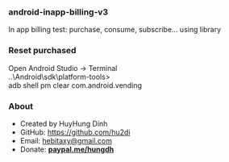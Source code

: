 ### android-inapp-billing-v3
In app billing test: purchase, consume, subscribe... using library

### Reset purchased
Open Android Studio -> Terminal<br>
..\Android\sdk\platform-tools><br>
adb shell pm clear com.android.vending

### About
- Created by HuyHung Dinh
- GitHub: https://github.com/hu2di
- Email: hebitaxy@gmail.com
- Donate: [**paypal.me/hungdh**](https://www.paypal.me/hungdh)

